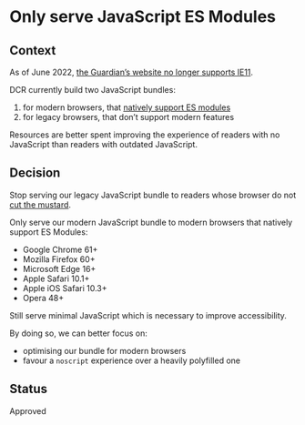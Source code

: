 # Only serve JavaScript ES Modules

## Context

As of June 2022, [the Guardian’s website no longer supports IE11][recommended-browsers].

[recommended-browsers]: https://www.theguardian.com/help/recommended-browsers
[cut the mustard]: ../principles/browser-support.md#cutting-the-mustard

DCR currently build two JavaScript bundles:

1. for modern browsers, that [natively support ES modules](https://caniuse.com/es6-module)
2. for legacy browsers, that don’t support modern features

Resources are better spent improving the experience of readers with
no JavaScript than readers with outdated JavaScript.

## Decision

Stop serving our legacy JavaScript bundle to readers whose browser do not [cut the mustard][].

Only serve our modern JavaScript bundle to modern browsers that natively support ES Modules:

-   Google Chrome 61+
-   Mozilla Firefox 60+
-   Microsoft Edge 16+
-   Apple Safari 10.1+
-   Apple iOS Safari 10.3+
-   Opera 48+

Still serve minimal JavaScript which is necessary to improve accessibility.

By doing so, we can better focus on:

-   optimising our bundle for modern browsers
-   favour a `noscript` experience over a heavily polyfilled one

## Status

Approved

